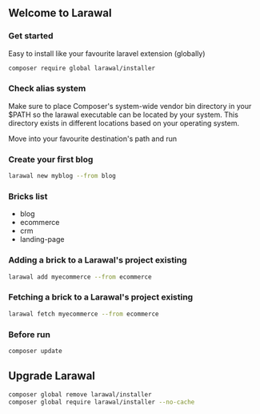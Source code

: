 ## Welcome to Larawal

### Get started

Easy to install like your favourite laravel extension (globally)

```bash
composer require global larawal/installer
```

### Check alias system

Make sure to place Composer's system-wide vendor bin directory in your $PATH so the larawal executable can be located by your system. This directory exists in different locations based on your operating system.

Move into your favourite destination's path and run

### Create your first blog

```bash
larawal new myblog --from blog
```

### Bricks list

- blog
- ecommerce
- crm
- landing-page

### Adding a brick to a Larawal's project existing

```bash
larawal add myecommerce --from ecommerce
```

### Fetching a brick to a Larawal's project existing

```bash
larawal fetch myecommerce --from ecommerce
```

### Before run

```bash
composer update
```

## Upgrade Larawal

```bash
composer global remove larawal/installer
composer global require larawal/installer --no-cache
```
